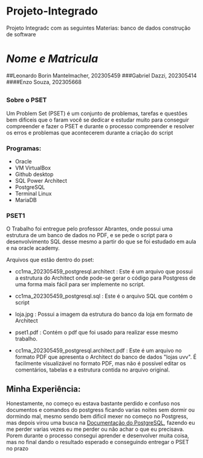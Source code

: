 # Projeto-Integrado
Projeto Integradc com as seguintes Materias: banco de dados construção de software

# *Nome e Matricula*
##Leonardo Borin Mantelmacher, 202305459
###Gabriel Dazzi, 202305414
####Enzo Souza, 202305668
##


### Sobre o PSET
Um Problem Set (PSET) é um conjunto de problemas, tarefas e questões bem dificeis que o faram você se dedicar e estudar muito para conseguir compreender e fazer o PSET e durante o processo compreender e resolver os erros e problemas que acontecerem durante a criação do script 

### Programas:
- Oracle
- VM VirtualBox
- Github desktop
- SQL Power Architect
- PostgreSQL
- Terminal Linux
- MariaDB

### PSET1
O Trabalho foi entregue pelo professor Abrantes, onde possui uma estrutura de um banco de dados  no PDF, e se pede o script para o desenvolvimento SQL desse mesmo a partir do que se foi estudado em aula e na oracle academy.

Arquivos que estão dentro do pset:
- cc1ma_202305459_postgresql.architect
: Este é um arquivo que possui a estrutura do Architect onde pode-se gerar o código para Postgress de uma forma mais fácil para ser implemente no script.

- cc1ma_202305459_postgresql.sql
: Este é o arquivo SQL que contém o script

- loja.jpg
: Possui a imagem da estrutura do banco da loja em formato de Architect

- pset1.pdf
: Contém o pdf que foi usado para realizar esse mesmo trabalho.

- cc1ma_202305459_postgresql.architect.pdf
: Este é um arquivo no formato PDF que apresenta o Architect do banco de dados "lojas uvv". É facilmente visualizável no formato PDF, mas não é possível editar os comentários, tabelas e a estrutura contida no arquivo original.

## Minha Experiência:
Honestamente, no começo eu estava bastante perdido e confuso nos documentos e comandos do postgress ficando varias noites sem dormir ou dormindo mal, mesmo sendo bem dificil mexer no começo no Postgress, mas depois virou uma busca na [Documentação do PostgreSQL](https://www.postgresql.org/files/documentation/pdf/15/postgresql-15-A4.pdf), fazendo eu me perder varias vezes eu me perder ou não achar o que eu precisava. Porem durante o processo consegui aprender e desenvolver muita coisa, mas no final dando o resultado esperado e conseguindo entregar o PSET no prazo
